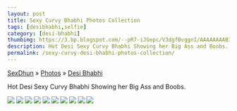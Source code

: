 ```yaml
---
layout: post
title: Sexy Curvy Bhabhi Photos Collection
tags: [desibhabhi,selfie]
category: [desi-bhabhi]
thumbimg: https://3.bp.blogspot.com/--pR7-iJGepc/V3dgfBvggnI/AAAAAAAABIk/rAHDetmU8yEWZtDQQZjAoohuw840BDwWgCLcB/s200/sexy%2Bcurvy%2Bbhabhi%2B%25281%2529.jpg
description: Hot Desi Sexy Curvy Bhabhi Showing her Big Ass and Boobs.
permalink: /sexy-curvy-desi-bhabhi-photos-collection/
---
```


<div class="breadcrumb">
<span itemscope='itemscope' itemtype='http://data-vocabulary.org/Breadcrumb'><a href="/" itemprop="url"><span title="SexDhun" itemprop='title'>SexDhun</span></a></span>
<span itemscope='itemscope' itemtype='http://data-vocabulary.org/Breadcrumb'>&#187; <a href="/photos/" itemprop="url"><span title="Photos" itemprop='title'>Photos</span></a></span>
<span itemscope='itemscope' itemtype='http://data-vocabulary.org/Breadcrumb'>&#187; <a href="/photos/desi-bhabhi/" itemprop="url"><span title="Desi Bhabhi" itemprop='title'>Desi Bhabhi</span></a></span>
</div>

Hot Desi Sexy Curvy Bhabhi Showing her Big Ass and Boobs.

<img class="img-responsive" src="https://3.bp.blogspot.com/--pR7-iJGepc/V3dgfBvggnI/AAAAAAAABIk/rAHDetmU8yEWZtDQQZjAoohuw840BDwWgCLcB/s1600/sexy%2Bcurvy%2Bbhabhi%2B%25281%2529.jpg"/>
<img class="img-responsive" src="https://4.bp.blogspot.com/-eL2UxKoa2Dk/V3dgfRA28QI/AAAAAAAABIo/qP92fUJe8-ACqnXIFjGzDNwdAXngWeTPwCLcB/s1600/sexy%2Bcurvy%2Bbhabhi%2B%25282%2529.jpg"/>
<img class="img-responsive" src="https://3.bp.blogspot.com/-C8KECMuX-yk/V3dgf4YXuzI/AAAAAAAABI0/mDIL2gphVhoDyaZsfG-e8MPKuR1KLrPTgCLcB/s1600/sexy%2Bcurvy%2Bbhabhi%2B%25283%2529.jpg"/>
<img class="img-responsive" src="https://4.bp.blogspot.com/-z57_-lTuzr4/V3dgf7Nh82I/AAAAAAAABIs/FD8iR4dwe0owcXIJCHxmrXx75gQSGw-hACLcB/s1600/sexy%2Bcurvy%2Bbhabhi%2B%25284%2529.jpg"/>
<img class="img-responsive" src="https://2.bp.blogspot.com/-X1_tS5hZBQ4/V3dgf5E2YKI/AAAAAAAABIw/26ezeGDYcocPISFOcKUwhdooxqai4HT6ACLcB/s1600/sexy%2Bcurvy%2Bbhabhi%2B%25285%2529.jpg"/>
<img class="img-responsive" src="https://3.bp.blogspot.com/-crylTqSONko/V3dggcr9kFI/AAAAAAAABI4/tugdK9g8t6IN6A7sJwBHq48PwHfJzKgDACLcB/s1600/sexy%2Bcurvy%2Bbhabhi%2B%25286%2529.jpg"/>
<img class="img-responsive" src="https://4.bp.blogspot.com/-04OZaLuLZ-A/V3dggiRwTdI/AAAAAAAABI8/MUY3gZ1HfXsU30UeaUIPnsY0SSigZ3ieACLcB/s1600/sexy%2Bcurvy%2Bbhabhi%2B%25287%2529.jpg"/>
<img class="img-responsive" src="https://2.bp.blogspot.com/-T66hpHQI0Sk/V3dggghHLCI/AAAAAAAABJA/BIA5e8YIoygiU2_wSU5X944XOzgRNk1RQCLcB/s1600/sexy%2Bcurvy%2Bbhabhi%2B%25288%2529.jpg"/>
<img class="img-responsive" src="https://4.bp.blogspot.com/-JefSShrL6hk/V3dghIrCWoI/AAAAAAAABJE/Up7-SEumJEI8w0QJtpEzm2vaslA-E2xOwCLcB/s1600/sexy%2Bcurvy%2Bbhabhi%2B%25289%2529.jpg"/>
<img class="img-responsive" src="https://2.bp.blogspot.com/-gLIdwJjIYhc/V3dgfPVMl5I/AAAAAAAABIg/mGGgPXkKAfESlqWfbgyUEyf80veq-j4GQCLcB/s1600/sexy%2Bcurvy%2Bbhabhi%2B%252810%2529.jpg"/>
